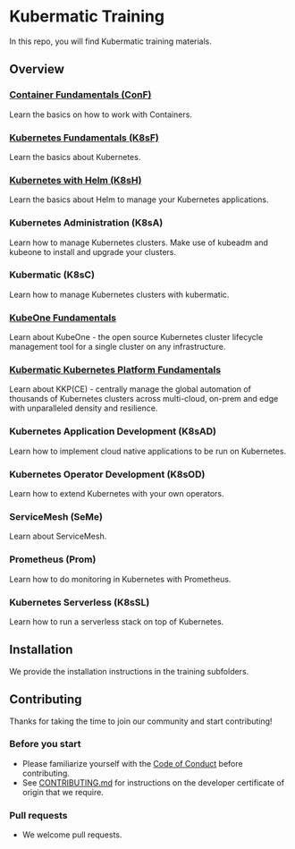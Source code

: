 # Kubermatic Training

In this repo, you will find Kubermatic training materials. 

## Overview

### [Container Fundamentals (ConF)](container_fundamentals/README.md)
Learn the basics on how to work with Containers.

### [Kubernetes Fundamentals (K8sF)](k8s_fundamentals/README.md)
Learn the basics about Kubernetes.

### [Kubernetes with Helm (K8sH)](k8s_helm/README.md)
Learn the basics about Helm to manage your Kubernetes applications. 

### Kubernetes Administration (K8sA)
Learn how to manage Kubernetes clusters. Make use of kubeadm and kubeone to install and upgrade your clusters.

### Kubermatic (K8sC)
Learn how to manage Kubernetes clusters with kubermatic.

### [KubeOne Fundamentals](k1_fundamentals/README.md)
Learn about KubeOne - the open source Kubernetes cluster lifecycle management tool for a single cluster on any infrastructure.

### [Kubermatic Kubernetes Platform Fundamentals](kkp_fundamentals/README.md)
Learn about KKP(CE) - centrally manage the global automation of thousands of Kubernetes clusters across multi-cloud, on-prem and edge with unparalleled density and resilience.

### Kubernetes Application Development (K8sAD)
Learn how to implement cloud native applications to be run on Kubernetes.

### Kubernetes Operator Development (K8sOD)
Learn how to extend Kubernetes with your own operators.

### ServiceMesh (SeMe)
Learn about ServiceMesh.

### Prometheus (Prom)
Learn how to do monitoring in Kubernetes with Prometheus.

### Kubernetes Serverless (K8sSL)
Learn how to run a serverless stack on top of Kubernetes.

## Installation

We provide the installation instructions in the training subfolders. 

## Contributing

Thanks for taking the time to join our community and start contributing!

### Before you start

* Please familiarize yourself with the [Code of Conduct][4] before contributing.
* See [CONTRIBUTING.md][2] for instructions on the developer certificate of origin that we require.

### Pull requests

* We welcome pull requests.

[2]: https://github.com/kubermatic-labs/trainings/blob/master/CONTRIBUTING.md
[4]: https://github.com/kubermatic-labs/trainings/blob/master/CODE_OF_CONDUCT.md
